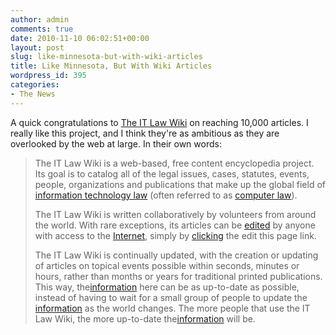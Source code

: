 ```yaml
---
author: admin
comments: true
date: 2010-11-10 06:02:51+00:00
layout: post
slug: like-minnesota-but-with-wiki-articles
title: Like Minnesota, But With Wiki Articles
wordpress_id: 395
categories:
- The News
---
```


A quick congratulations to [The IT Law Wiki](http://itlaw.wikia.com/wiki/The_IT_Law_Wiki) on reaching 10,000 articles. I really like this project, and I think they're as ambitious as they are overlooked by the web at large. In their own words:

> The IT Law Wiki is a web-based, free content encyclopedia project. Its goal is to catalog all of the legal issues, cases, statutes, events, people, organizations and publications that make up the global field of [information technology law](http://itlaw.wikia.com/wiki/Information_technology_law) (often referred to as [computer law](http://itlaw.wikia.com/wiki/Computer_law)). 
>
> The IT Law Wiki is written collaboratively by volunteers from around the world. With rare exceptions, its articles can be [edited](http://itlaw.wikia.com/wiki/Help:Editing) by anyone with access to the [Internet](http://itlaw.wikia.com/wiki/Internet), simply by [clicking](http://itlaw.wikia.com/wiki/Click) the edit this page link.
>
> The IT Law Wiki is continually updated, with the creation or updating of articles on topical events possible within seconds, minutes or hours, rather than months or years for traditional printed publications. This way, the[information](http://itlaw.wikia.com/wiki/Information) here can be as up-to-date as possible, instead of having to wait for a small group of people to update the [information](http://itlaw.wikia.com/wiki/Information) as the world changes. The more people that use the IT Law Wiki, the more up-to-date the[information](http://itlaw.wikia.com/wiki/Information) will be.
